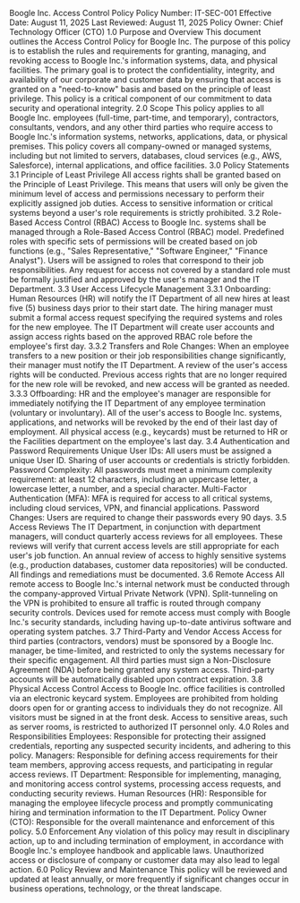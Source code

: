 Boogle Inc. Access Control Policy
Policy Number: IT-SEC-001 Effective Date: August 11, 2025 Last Reviewed: August 11, 2025 Policy Owner: Chief Technology Officer (CTO)
1.0 Purpose and Overview
This document outlines the Access Control Policy for Boogle Inc. The purpose of this policy is to establish the rules and requirements for granting, managing, and revoking access to Boogle Inc.'s information systems, data, and physical facilities. The primary goal is to protect the confidentiality, integrity, and availability of our corporate and customer data by ensuring that access is granted on a "need-to-know" basis and based on the principle of least privilege. This policy is a critical component of our commitment to data security and operational integrity.
2.0 Scope
This policy applies to all Boogle Inc. employees (full-time, part-time, and temporary), contractors, consultants, vendors, and any other third parties who require access to Boogle Inc.'s information systems, networks, applications, data, or physical premises. This policy covers all company-owned or managed systems, including but not limited to servers, databases, cloud services (e.g., AWS, Salesforce), internal applications, and office facilities.
3.0 Policy Statements
3.1 Principle of Least Privilege
All access rights shall be granted based on the Principle of Least Privilege. This means that users will only be given the minimum level of access and permissions necessary to perform their explicitly assigned job duties. Access to sensitive information or critical systems beyond a user's role requirements is strictly prohibited.
3.2 Role-Based Access Control (RBAC)
Access to Boogle Inc. systems shall be managed through a Role-Based Access Control (RBAC) model. Predefined roles with specific sets of permissions will be created based on job functions (e.g., "Sales Representative," "Software Engineer," "Finance Analyst"). Users will be assigned to roles that correspond to their job responsibilities. Any request for access not covered by a standard role must be formally justified and approved by the user's manager and the IT Department.
3.3 User Access Lifecycle Management
3.3.1 Onboarding:
Human Resources (HR) will notify the IT Department of all new hires at least five (5) business days prior to their start date.
The hiring manager must submit a formal access request specifying the required systems and roles for the new employee.
The IT Department will create user accounts and assign access rights based on the approved RBAC role before the employee's first day.
3.3.2 Transfers and Role Changes:
When an employee transfers to a new position or their job responsibilities change significantly, their manager must notify the IT Department.
A review of the user's access rights will be conducted. Previous access rights that are no longer required for the new role will be revoked, and new access will be granted as needed.
3.3.3 Offboarding:
HR and the employee's manager are responsible for immediately notifying the IT Department of any employee termination (voluntary or involuntary).
All of the user's access to Boogle Inc. systems, applications, and networks will be revoked by the end of their last day of employment.
All physical access (e.g., keycards) must be returned to HR or the Facilities department on the employee's last day.
3.4 Authentication and Password Requirements
Unique User IDs: All users must be assigned a unique User ID. Sharing of user accounts or credentials is strictly forbidden.
Password Complexity: All passwords must meet a minimum complexity requirement: at least 12 characters, including an uppercase letter, a lowercase letter, a number, and a special character.
Multi-Factor Authentication (MFA): MFA is required for access to all critical systems, including cloud services, VPN, and financial applications.
Password Changes: Users are required to change their passwords every 90 days.
3.5 Access Reviews
The IT Department, in conjunction with department managers, will conduct quarterly access reviews for all employees.
These reviews will verify that current access levels are still appropriate for each user's job function.
An annual review of access to highly sensitive systems (e.g., production databases, customer data repositories) will be conducted. All findings and remediations must be documented.
3.6 Remote Access
All remote access to Boogle Inc.'s internal network must be conducted through the company-approved Virtual Private Network (VPN).
Split-tunneling on the VPN is prohibited to ensure all traffic is routed through company security controls.
Devices used for remote access must comply with Boogle Inc.'s security standards, including having up-to-date antivirus software and operating system patches.
3.7 Third-Party and Vendor Access
Access for third parties (contractors, vendors) must be sponsored by a Boogle Inc. manager, be time-limited, and restricted to only the systems necessary for their specific engagement.
All third parties must sign a Non-Disclosure Agreement (NDA) before being granted any system access.
Third-party accounts will be automatically disabled upon contract expiration.
3.8 Physical Access Control
Access to Boogle Inc. office facilities is controlled via an electronic keycard system.
Employees are prohibited from holding doors open for or granting access to individuals they do not recognize. All visitors must be signed in at the front desk.
Access to sensitive areas, such as server rooms, is restricted to authorized IT personnel only.
4.0 Roles and Responsibilities
Employees: Responsible for protecting their assigned credentials, reporting any suspected security incidents, and adhering to this policy.
Managers: Responsible for defining access requirements for their team members, approving access requests, and participating in regular access reviews.
IT Department: Responsible for implementing, managing, and monitoring access control systems, processing access requests, and conducting security reviews.
Human Resources (HR): Responsible for managing the employee lifecycle process and promptly communicating hiring and termination information to the IT Department.
Policy Owner (CTO): Responsible for the overall maintenance and enforcement of this policy.
5.0 Enforcement
Any violation of this policy may result in disciplinary action, up to and including termination of employment, in accordance with Boogle Inc.'s employee handbook and applicable laws. Unauthorized access or disclosure of company or customer data may also lead to legal action.
6.0 Policy Review and Maintenance
This policy will be reviewed and updated at least annually, or more frequently if significant changes occur in business operations, technology, or the threat landscape.
